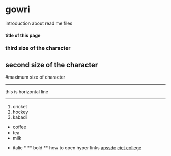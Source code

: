 # gowri
introduction about read me files
#### title of this page
### third size of the character
## second size of the character
#maximum size of character
***
this is horizontal line
***
1. cricket
2. hockey
3. kabadi

- coffee
- tea
- milk
* italic *
** bold **
how to open hyper links [apssdc](https://www.apssdc.in)
[ciet college](https://www.chalapathiengg.ac.in/)

